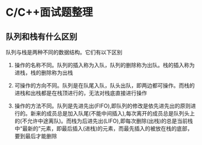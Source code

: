 # C/C++面试题整理

## 队列和栈有什么区别

队列与栈是两种不同的数据结构。它们有以下区别

1. 操作的名称不同。队列的插入称为入队，队列的删除称为出队。栈的插入称为进栈，栈的删除称为出栈

2. 可操作的方向不同。队列是在队尾入队，队头出队，即两边都可操作。而栈的进栈和出栈都是在栈顶进行的，无法对栈底直接进行操作

3. 操作的方法不同。队列是先进先出(FIFO),即队列的修改是依先进先出的原则进行的。新来的成员总是加入队尾(不能中间插入),每次离开的成员总是队列头上的(不允许中途离队)。而栈为后进先出(LIFO),即每次删除(出栈)的总是当前栈中“最新的”元素，即最后插入(进栈)的元素，而最先插入的被放在栈的底部，要到最后才能删除